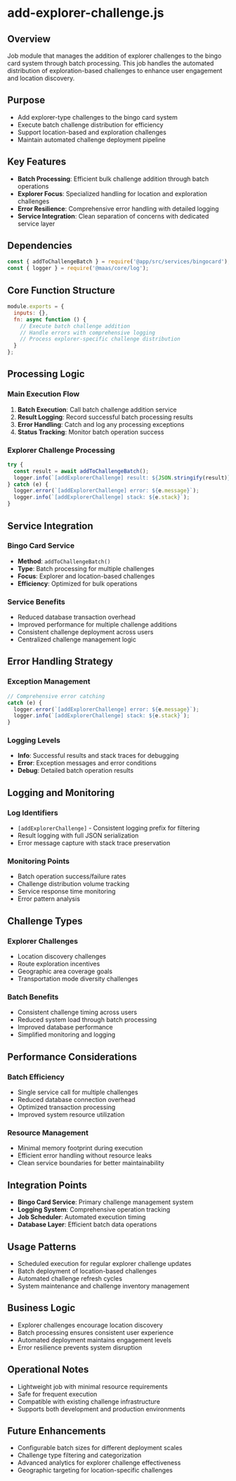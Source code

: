 # add-explorer-challenge.js

## Overview
Job module that manages the addition of explorer challenges to the bingo card system through batch processing. This job handles the automated distribution of exploration-based challenges to enhance user engagement and location discovery.

## Purpose
- Add explorer-type challenges to the bingo card system
- Execute batch challenge distribution for efficiency
- Support location-based and exploration challenges
- Maintain automated challenge deployment pipeline

## Key Features
- **Batch Processing**: Efficient bulk challenge addition through batch operations
- **Explorer Focus**: Specialized handling for location and exploration challenges
- **Error Resilience**: Comprehensive error handling with detailed logging
- **Service Integration**: Clean separation of concerns with dedicated service layer

## Dependencies
```javascript
const { addToChallengeBatch } = require('@app/src/services/bingocard');
const { logger } = require('@maas/core/log');
```

## Core Function Structure
```javascript
module.exports = {
  inputs: {},
  fn: async function () {
    // Execute batch challenge addition
    // Handle errors with comprehensive logging
    // Process explorer-specific challenge distribution
  }
};
```

## Processing Logic

### Main Execution Flow
1. **Batch Execution**: Call batch challenge addition service
2. **Result Logging**: Record successful batch processing results
3. **Error Handling**: Catch and log any processing exceptions
4. **Status Tracking**: Monitor batch operation success

### Explorer Challenge Processing
```javascript
try {
  const result = await addToChallengeBatch();
  logger.info(`[addExplorerChallenge] result: ${JSON.stringify(result)}`);
} catch (e) {
  logger.error(`[addExplorerChallenge] error: ${e.message}`);
  logger.info(`[addExplorerChallenge] stack: ${e.stack}`);
}
```

## Service Integration

### Bingo Card Service
- **Method**: `addToChallengeBatch()`
- **Type**: Batch processing for multiple challenges
- **Focus**: Explorer and location-based challenges
- **Efficiency**: Optimized for bulk operations

### Service Benefits
- Reduced database transaction overhead
- Improved performance for multiple challenge additions
- Consistent challenge deployment across users
- Centralized challenge management logic

## Error Handling Strategy

### Exception Management
```javascript
// Comprehensive error catching
catch (e) {
  logger.error(`[addExplorerChallenge] error: ${e.message}`);
  logger.info(`[addExplorerChallenge] stack: ${e.stack}`);
}
```

### Logging Levels
- **Info**: Successful results and stack traces for debugging
- **Error**: Exception messages and error conditions
- **Debug**: Detailed batch operation results

## Logging and Monitoring

### Log Identifiers
- `[addExplorerChallenge]` - Consistent logging prefix for filtering
- Result logging with full JSON serialization
- Error message capture with stack trace preservation

### Monitoring Points
- Batch operation success/failure rates
- Challenge distribution volume tracking
- Service response time monitoring
- Error pattern analysis

## Challenge Types

### Explorer Challenges
- Location discovery challenges
- Route exploration incentives
- Geographic area coverage goals
- Transportation mode diversity challenges

### Batch Benefits
- Consistent challenge timing across users
- Reduced system load through batch processing
- Improved database performance
- Simplified monitoring and logging

## Performance Considerations

### Batch Efficiency
- Single service call for multiple challenges
- Reduced database connection overhead
- Optimized transaction processing
- Improved system resource utilization

### Resource Management
- Minimal memory footprint during execution
- Efficient error handling without resource leaks
- Clean service boundaries for better maintainability

## Integration Points
- **Bingo Card Service**: Primary challenge management system
- **Logging System**: Comprehensive operation tracking
- **Job Scheduler**: Automated execution timing
- **Database Layer**: Efficient batch data operations

## Usage Patterns
- Scheduled execution for regular explorer challenge updates
- Batch deployment of location-based challenges
- Automated challenge refresh cycles
- System maintenance and challenge inventory management

## Business Logic
- Explorer challenges encourage location discovery
- Batch processing ensures consistent user experience
- Automated deployment maintains engagement levels
- Error resilience prevents system disruption

## Operational Notes
- Lightweight job with minimal resource requirements
- Safe for frequent execution
- Compatible with existing challenge infrastructure
- Supports both development and production environments

## Future Enhancements
- Configurable batch sizes for different deployment scales
- Challenge type filtering and categorization
- Advanced analytics for explorer challenge effectiveness
- Geographic targeting for location-specific challenges